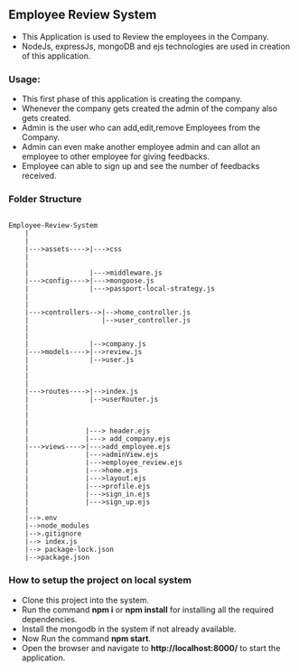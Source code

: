 ## Employee Review System

- This Application is used to Review the employees in the Company.
- NodeJs, expressJs, mongoDB and ejs technologies are used in creation of this application.

### Usage:

- This first phase of this application is creating the company.
- Whenever the company gets created the admin of the company also gets created.
- Admin is the user who can add,edit,remove Employees from the Company.
- Admin can even make another employee admin and can allot an employee to other employee for giving feedbacks.
- Employee can able to sign up and see the number of feedbacks received.

### Folder Structure

```

Employee-Review-System
    |
    |
    |--->assets---->|--->css
    |
    |
    |               |--->middleware.js
    |--->config---->|--->mongoose.js
    |               |--->passport-local-strategy.js
    |
    |
    |--->controllers-->|-->home_controller.js
    |                  |-->user_controller.js
    |
    |
    |               |-->company.js
    |--->models---->|-->review.js
    |               |-->user.js
    |
    |
    |
    |--->routes---->|-->index.js
    |               |-->userRouter.js
    |
    |
    |
    |              |---> header.ejs
    |              |---> add_company.ejs
    |--->views---->|--->add_employee.ejs
    |              |--->adminView.ejs
    |              |--->employee_review.ejs
    |              |--->home.ejs
    |              |--->layout.ejs
    |              |--->profile.ejs
    |              |--->sign_in.ejs
    |              |--->sign_up.ejs
    |
    |-->.env
    |-->node_modules
    |-->.gitignore
    |--> index.js
    |--> package-lock.json
    |-->package.json

```

### How to setup the project on local system

- Clone this project into the system.
- Run the command **npm i** or **npm install** for installing all the required dependencies.
- Install the mongodb in the system if not already available.
- Now Run the command **npm start**.
- Open the browser and navigate to **http://localhost:8000/** to start the application.
